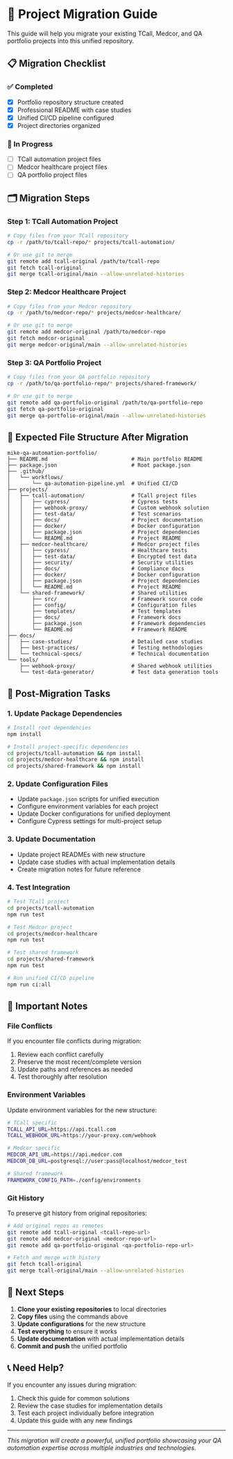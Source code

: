 # 🚀 Project Migration Guide

This guide will help you migrate your existing TCall, Medcor, and QA portfolio projects into this unified repository.

## 📋 Migration Checklist

### ✅ Completed
- [x] Portfolio repository structure created
- [x] Professional README with case studies
- [x] Unified CI/CD pipeline configured
- [x] Project directories organized

### 🔄 In Progress
- [ ] TCall automation project files
- [ ] Medcor healthcare project files  
- [ ] QA portfolio project files

## 🗂️ Migration Steps

### Step 1: TCall Automation Project
```bash
# Copy files from your TCall repository
cp -r /path/to/tcall-repo/* projects/tcall-automation/

# Or use git to merge
git remote add tcall-original /path/to/tcall-repo
git fetch tcall-original
git merge tcall-original/main --allow-unrelated-histories
```

### Step 2: Medcor Healthcare Project
```bash
# Copy files from your Medcor repository
cp -r /path/to/medcor-repo/* projects/medcor-healthcare/

# Or use git to merge
git remote add medcor-original /path/to/medcor-repo
git fetch medcor-original
git merge medcor-original/main --allow-unrelated-histories
```

### Step 3: QA Portfolio Project
```bash
# Copy files from your QA portfolio repository
cp -r /path/to/qa-portfolio-repo/* projects/shared-framework/

# Or use git to merge
git remote add qa-portfolio-original /path/to/qa-portfolio-repo
git fetch qa-portfolio-original
git merge qa-portfolio-original/main --allow-unrelated-histories
```

## 📁 Expected File Structure After Migration

```
mike-qa-automation-portfolio/
├── README.md                           # Main portfolio README
├── package.json                        # Root package.json
├── .github/
│   └── workflows/
│       └── qa-automation-pipeline.yml  # Unified CI/CD
├── projects/
│   ├── tcall-automation/               # TCall project files
│   │   ├── cypress/                    # Cypress tests
│   │   ├── webhook-proxy/              # Custom webhook solution
│   │   ├── test-data/                  # Test scenarios
│   │   ├── docs/                       # Project documentation
│   │   ├── docker/                     # Docker configuration
│   │   ├── package.json                # Project dependencies
│   │   └── README.md                   # Project README
│   ├── medcor-healthcare/              # Medcor project files
│   │   ├── cypress/                    # Healthcare tests
│   │   ├── test-data/                  # Encrypted test data
│   │   ├── security/                   # Security utilities
│   │   ├── docs/                       # Compliance docs
│   │   ├── docker/                     # Docker configuration
│   │   ├── package.json                # Project dependencies
│   │   └── README.md                   # Project README
│   └── shared-framework/               # Shared utilities
│       ├── src/                        # Framework source code
│       ├── config/                     # Configuration files
│       ├── templates/                  # Test templates
│       ├── docs/                       # Framework docs
│       ├── package.json                # Framework dependencies
│       └── README.md                   # Framework README
├── docs/
│   ├── case-studies/                   # Detailed case studies
│   ├── best-practices/                 # Testing methodologies
│   └── technical-specs/                # Technical documentation
└── tools/
    ├── webhook-proxy/                  # Shared webhook utilities
    └── test-data-generator/            # Test data generation tools
```

## 🔧 Post-Migration Tasks

### 1. Update Package Dependencies
```bash
# Install root dependencies
npm install

# Install project-specific dependencies
cd projects/tcall-automation && npm install
cd projects/medcor-healthcare && npm install
cd projects/shared-framework && npm install
```

### 2. Update Configuration Files
- Update `package.json` scripts for unified execution
- Configure environment variables for each project
- Update Docker configurations for unified deployment
- Configure Cypress settings for multi-project setup

### 3. Update Documentation
- Update project READMEs with new structure
- Update case studies with actual implementation details
- Create migration notes for future reference

### 4. Test Integration
```bash
# Test TCall project
cd projects/tcall-automation
npm run test

# Test Medcor project
cd projects/medcor-healthcare
npm run test

# Test shared framework
cd projects/shared-framework
npm run test

# Run unified CI/CD pipeline
npm run ci:all
```

## 🚨 Important Notes

### File Conflicts
If you encounter file conflicts during migration:
1. Review each conflict carefully
2. Preserve the most recent/complete version
3. Update paths and references as needed
4. Test thoroughly after resolution

### Environment Variables
Update environment variables for the new structure:
```bash
# TCall specific
TCALL_API_URL=https://api.tcall.com
TCALL_WEBHOOK_URL=https://your-proxy.com/webhook

# Medcor specific
MEDCOR_API_URL=https://api.medcor.com
MEDCOR_DB_URL=postgresql://user:pass@localhost/medcor_test

# Shared framework
FRAMEWORK_CONFIG_PATH=./config/environments
```

### Git History
To preserve git history from original repositories:
```bash
# Add original repos as remotes
git remote add tcall-original <tcall-repo-url>
git remote add medcor-original <medcor-repo-url>
git remote add qa-portfolio-original <qa-portfolio-repo-url>

# Fetch and merge with history
git fetch tcall-original
git merge tcall-original/main --allow-unrelated-histories
```

## 🎯 Next Steps

1. **Clone your existing repositories** to local directories
2. **Copy files** using the commands above
3. **Update configurations** for the new structure
4. **Test everything** to ensure it works
5. **Update documentation** with actual implementation details
6. **Commit and push** the unified portfolio

## 📞 Need Help?

If you encounter any issues during migration:
1. Check this guide for common solutions
2. Review the case studies for implementation details
3. Test each project individually before integration
4. Update this guide with any new findings

---

*This migration will create a powerful, unified portfolio showcasing your QA automation expertise across multiple industries and technologies.*
